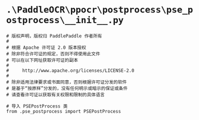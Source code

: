 # `.\PaddleOCR\ppocr\postprocess\pse_postprocess\__init__.py`

```
# 版权声明，版权归 PaddlePaddle 作者所有
#
# 根据 Apache 许可证 2.0 版本授权
# 除非符合许可证的规定，否则不得使用此文件
# 可以在以下网址获取许可证的副本
#
#     http://www.apache.org/licenses/LICENSE-2.0
#
# 除非适用法律要求或书面同意，否则根据许可证分发的软件
# 是基于“按原样”分发的，没有任何明示或暗示的保证或条件
# 请查看许可证以获取有关权限和限制的具体语言

# 导入 PSEPostProcess 类
from .pse_postprocess import PSEPostProcess
```